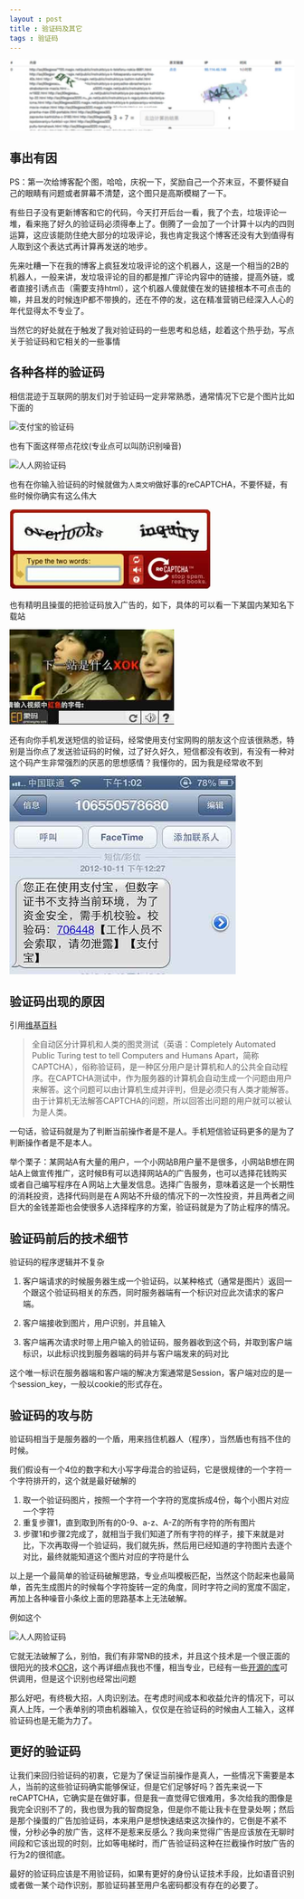 ```yaml
---
layout : post
title : 验证码及其它
tags : 验证码
---
```


![verifyCode.jpg](/images/1351954618967_verifyCode.jpg)
## 事出有因
PS：第一次给博客配个图，哈哈，庆祝一下，奖励自己一个芥末豆，不要怀疑自己的眼睛有问题或者屏幕不清楚，这个图只是高斯模糊了一下。

有些日子没有更新博客和它的代码，今天打开后台一看，我了个去，垃圾评论一堆，看来拖了好久的验证码必须得奉上了。倒腾了一会加了一个计算十以内的四则运算，这应该能防住绝大部分的垃圾评论，我也肯定我这个博客还没有大到值得有人取到这个表达式再计算再发送的地步。

先来吐糟一下在我的博客上疯狂发垃圾评论的这个机器人，这是一个相当的2B的机器人，一般来讲，发垃圾评论的目的都是推广评论内容中的链接，提高外链，或者直接引诱点击（需要支持html），这个机器人傻就傻在发的链接根本不可点击的嘛，并且发的时候连IP都不带换的，还在不停的发，这在精准营销已经深入人心的年代显得太不专业了。

当然它的好处就在于触发了我对验证码的一些思考和总结，趁着这个热乎劲，写点关于验证码和它相关的一些事情

## 各种各样的验证码
相信混迹于互联网的朋友们对于验证码一定非常熟悉，通常情况下它是个图片比如下面的

![支付宝的验证码](https://omeo.alipay.com/service/checkcode?sessionID=e02e155fd65141366523232)

也有下面这样带点花纹(专业点可以叫防识别噪音)

![人人网验证码](http://icode.renren.com/getcode.do?t=web_login&rnd=0.8289272137917578)

也有在你输入验证码的时候就做为`人类文明`做好事的reCAPTCHA，不要怀疑，有些时候你确实有这么伟大

![reCAPTCHA.jpg](/images/1352004993050_reCAPTCHA.jpg)


也有精明且操蛋的把验证码放入广告的，如下，具体的可以看一下某国内某知名下载站

![广告验证码.jpg](/images/1352005167853_%E5%B9%BF%E5%91%8A%E9%AA%8C%E8%AF%81%E7%A0%81.jpg)

还有向你手机发送短信的验证码，经常使用支付宝网购的朋友这个应该很熟悉，特别是当你点了发送验证码的时候，过了好久好久，短信都没有收到，有没有一种对这个码产生非常强烈的厌恶的思想感情？我懂你的，因为我是经常收不到

![短信验证码.jpg](/images/1352005728932_%E7%9F%AD%E4%BF%A1%E9%AA%8C%E8%AF%81%E7%A0%81.jpg)


## 验证码出现的原因
引用[维基百科](http://zh.wikipedia.org/wiki/%E9%AA%8C%E8%AF%81%E7%A0%81)

>全自动区分计算机和人类的图灵测试（英语：Completely Automated Public Turing test to tell Computers and Humans Apart，简称CAPTCHA），俗称验证码，是一种区分用户是计算机和人的公共全自动程序。在CAPTCHA测试中，作为服务器的计算机会自动生成一个问题由用户来解答。这个问题可以由计算机生成并评判，但是必须只有人类才能解答。由于计算机无法解答CAPTCHA的问题，所以回答出问题的用户就可以被认为是人类。

一句话，验证码就是为了判断当前操作者是不是人。手机短信验证码更多的是为了判断操作者是不是本人。

举个栗子：某网站A有大量的用户，一个小网站B用户量不是很多，小网站B想在网站A上做宣传推广，这时候B有可以选择网站A的广告服务，也可以选择花钱购买或者自己编写程序在Ａ网站上大量发信息。选择广告服务，意味着这是一个长期性的消耗投资，选择代码则是在Ａ网站不升级的情况下的一次性投资，并且两者之间巨大的金钱差距也会使很多人选择程序的方案，验证码就是为了防止程序的情况。


## 验证码前后的技术细节
验证码的程序逻辑并不复杂

1. 客户端请求的时候服务器生成一个验证码，以某种格式（通常是图片）返回一个跟这个验证码相关的东西，同时服务器端有一个标识对应此次请求的客户端。

2. 客户端接收到图片，用户识别，并且输入

3. 客户端再次请求时带上用户输入的验证码，服务器收到这个码，并取到客户端标识，以此标识找到服务器端的码并与客户端发来的码对比

这个唯一标识在服务器端和客户端的解决方案通常是Session，客户端对应的是一个session_key，一般以cookie的形式存在。


## 验证码的攻与防
验证码相当于是服务器的一个盾，用来挡住机器人（程序），当然盾也有挡不住的时候。

我们假设有一个4位的数字和大小写字母混合的验证码，它是很规律的一个字符一个字符排开的，这个就是最好破解的

1. 取一个验证码图片，按照一个字符一个字符的宽度拆成4份，每个小图片对应一个字符
2. 重复步骤1，直到取到所有的0-9、a-z、A-Z的所有字符的所有图片
3. 步骤1和步骤2完成了，就相当于我们知道了所有字符的样子，接下来就是对比，下次再取得一个验证码，我们就先拆，然后用已经知道的字符图片去逐个对比，最终就能知道这个图片对应的字符是什么

以上是一个最简单的验证码破解思路，专业点叫模板匹配，当然这个防起来也最简单，首先生成图片的时候每个字符旋转一定的角度，同时字符之间的宽度不固定，再加上各种噪音小条纹上面的思路基本上无法破解。

例如这个

![人人网验证码](http://icode.renren.com/getcode.do?t=web_login&rnd=0.8289272137917578)

它就无法破解了么，别怕，我们有非常NB的技术，并且这个技术是一个很正面的很阳光的技术[OCR](http://en.wikipedia.org/wiki/Optical_character_recognition)，这个再详细点我也不懂，相当专业，已经有一些[开源的库](http://www.opencv.org.cn/)可供调用，但是这个识别也经常出问题

那么好吧，有终极大招，人肉识别法。在考虑时间成本和收益允许的情况下，可以真人上阵，一个表单别的项由机器输入，仅仅是在验证码的时候由人工输入，这样验证码也是无能为力了。

## 更好的验证码
让我们来回归验证码的初衷，它是为了保证当前操作是真人，一些情况下需要是本人，当前的这些验证码确实能够保证，但是它们足够好吗？首先来说一下reCAPTCHA，它确实是在做好事，但是我一直觉得它很难用，多次给我的图像是我完全识别不了的，我也很为我的智商捉急，但是你不能让我卡在登录处啊；然后是那个操蛋的广告加验证码，本来用户是想快速结束这次操作的，它倒是不紧不慢，分秒必争的放广告，这样不是惹来反感么？我向来觉得广告是应该放在无聊时间段和它该出现的时刻，比如等电梯时，而广告验证码这种在拦截操作时放广告的行为2的很彻底。

最好的验证码应该是不用验证码，如果有更好的身份认证技术手段，比如语音识别或者做一某个动作识别，那验证码甚至用户名密码都没有存在的必要了。
